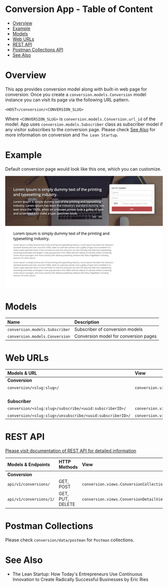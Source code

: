 # Conversion App - Table of Content

- [Overview](#overview)
- [Example](#example)
- [Models](#models)
- [Web URLs](#web-urls)
- [REST API](#rest-api)
- [Postman Collections API](#postman-collections)
- [See Also](#see-also)


# Overview

This app provides conversion model along with built-in web page for conversion. Once you create a
`conversion.models.Conversion` model instance you can visit its page via the following URL pattern.

```
<HOST>/conversion/<CONVERSION_SLUG>
```

Where `<CONVERSION_SLUG>` is `conversion.models.Conversion.url_id` of the model. App uses `conversion.models.Subscriber`
class as subscriber model if any visitor subscribes to the conversion page. Please check [See Also](#see-also) for more
information on conversion and `The Lean Startup`.

# Example

Default conversion page would look like this one, which you can customize.

<img src="img/conversion.png" width="900">


# Models

| Name                                          | Description                                                           |
| :-------------------------------------------- | :-------------------------------------------------------------------- |
| `conversion.models.Subscriber`                | Subscriber of conversion models                                       |
| `conversion.models.Conversion`                | Conversion model for conversion pages                                 |


# Web URLs

| Models & URL                                              |  View                                                     |
| :-------------------------------------------------------- | :-------------------------------------------------------- |
| **Conversion**                                            |                                                           |
| `conversion/<slug:slug>/`                                 | `conversion.views.renderConversion`                       |
|                                                           |                                                      <br/>|
| **Subscriber**                                            |                                                           |
| `conversion/<slug:slug>/subscribe/<uuid:subscriberID>/`   | `conversion.views.renderSubscribeByID`                    |
| `conversion/<slug:slug>/unsubscribe/<uuid:subscriberID>/` | `conversion.views.renderUnsubscribeByID`                  |


# REST API

[Please visit documentation of REST API for detailed information](REST_API.md)

| Models & Endpoints                    | HTTP Methods         | View                                                   |
| :------------------------------------ | :------------------- | :----------------------------------------------------- |
| **Conversion**                        |                      |                                                        |
| `api/v1/conversions/`                 | GET, POST            | `conversion.views.ConversionCollectionView`            |
| `api/v1/conversions/1/`               | GET, PUT, DELETE     | `conversion.views.ConversionDetailView`                |


# Postman Collections

Please check `conversion/data/postman` for `Postman` collections.


# See Also
- The Lean Startup: How Today's Entrepreneurs Use Continuous Innovation to Create Radically Successful Businesses by Eric Ries


